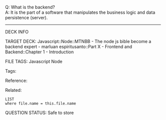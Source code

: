 Q: What is the backend?  
A: It is the part of a software that manipulates the business logic and data persistence (server).


---

DECK INFO

TARGET DECK: Javascript::Node::MTNBB - The node js bible become a backend expert - marluan espiritusanto::Part X - Frontend and Backend::Chapter 1 - Introduction

FILE TAGS: Javascript Node

Tags:

Reference:

Related:

```dataview
LIST
where file.name = this.file.name
```

QUESTION STATUS: Safe to store